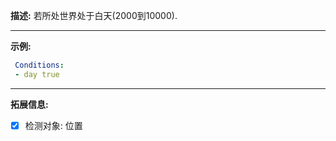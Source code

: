 **描述:** 若所处世界处于白天(2000到10000).

---

**示例:**

```yaml
 Conditions:
 - day true
```

---

**拓展信息:**

- [x] 检测对象: 位置